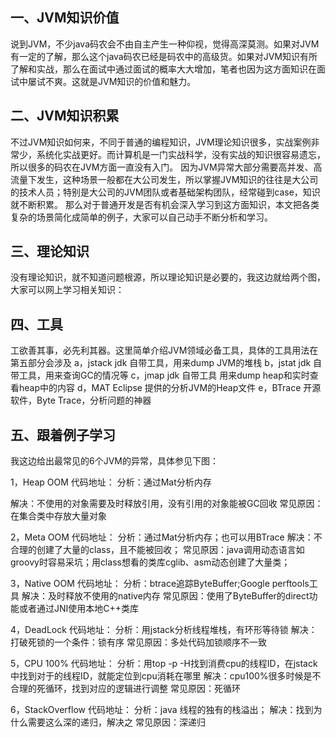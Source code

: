
## 一、JVM知识价值

说到JVM，不少java码农会不由自主产生一种仰视，觉得高深莫测。如果对JVM有一定的了解，那么这个java码农已经是码农中的高级货。如果对JVM知识有所了解和实战，那么在面试中通过面试的概率大大增加，笔者也因为这方面知识在面试中屡试不爽。这就是JVM知识的价值和魅力。


## 二、JVM知识积累

不过JVM知识如何来，不同于普通的编程知识，JVM理论知识很多，实战案例非常少，系统化实战更好。而计算机是一门实战科学，没有实战的知识很容易遗忘，所以很多的码农在JVM方面一直没有入门。
因为JVM异常大部分需要高并发、高流量下发生，这种场景一般都在大公司发生，所以掌握JVM知识的往往是大公司的技术人员；特别是大公司的JVM团队或者基础架构团队，经常碰到case，知识就不断积累。
那么对于普通开发是否有机会深入学习到这方面知识，本文把各类复杂的场景简化成简单的例子，大家可以自己动手不断分析和学习。

## 三、理论知识
没有理论知识，就不知道问题根源，所以理论知识是必要的，我这边就给两个图，大家可以网上学习相关知识：


## 四、工具
工欲善其事，必先利其器。这里简单介绍JVM领域必备工具，具体的工具用法在第五部分会涉及
a，jstack   jdk 自带工具，用来dump JVM的堆栈
b，jstat jdk 自带工具，用来查询GC的情况等
c，jmap jdk 自带工具  用来dump heap和实时查看heap中的内容
d，MAT  Eclipse 提供的分析JVM的Heap文件
e，BTrace 开源软件，Byte Trace，分析问题的神器


## 五、跟着例子学习
我这边给出最常见的6个JVM的异常，具体参见下图：

1，Heap OOM
代码地址：
分析：通过Mat分析内存

解决：不使用的对象需要及时释放引用，没有引用的对象能被GC回收
常见原因：在集合类中存放大量对象

2，Meta OOM
代码地址：
分析：通过Mat分析内存；也可以用BTrace
解决：不合理的创建了大量的class，且不能被回收；
常见原因：java调用动态语言如groovy时容易采坑；用class想看的类库cglib、asm动态创建了大量类；

3，Native OOM
代码地址：
分析：btrace追踪ByteBuffer;Google perftools工具 
解决：及时释放不使用的native内存
常见原因：使用了ByteBuffer的direct功能或者通过JNI使用本地C++类库

4，DeadLock
代码地址：
分析：用jstack分析线程堆栈，有环形等待锁
解决：打破死锁的一个条件：锁有序
常见原因：多处代码加锁顺序不一致

5，CPU 100%
代码地址：
分析：用top -p -H找到消费cpu的线程ID，在jstack中找到对于的线程ID，就能定位到cpu消耗在哪里
解决：cpu100%很多时候是不合理的死循环，找到对应的逻辑进行调整
常见原因：死循环

6，StackOverflow
代码地址：
分析：java 线程的独有的栈溢出；
解决：找到为什么需要这么深的递归，解决之
常见原因：深递归
